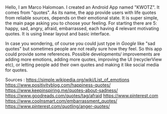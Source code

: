 Hello, I am Marco Halomoan. I created an Android App named "KWOTZ". It comes from "quotes". As its name, the app provide users with life quotes from reliable sources, depends on their emotional state. It is super simple, the main page asking you to choose your feeling. For starting there are 5: happy, sad, angry, afraid, embarrassed, each having 4 relevant motivating quotes. It is using linear layout and basic interface.

In case you wondering, of course you could just type in *Google* like "sad quotes" but sometimes people are not really sure how they feel. So this app could provide some references. Possible developments/ improvements are adding more emotions, adding more quotes, improving the UI (recyclerView etc), or letting people add their own quotes and making it like social media for quotes.

Sources :
https://simple.wikipedia.org/wiki/List_of_emotions https://www.positivityblog.com/happiness-quotes/
https://www.keepinspiring.me/quotes-about-sadness/
https://www.goodreads.com/quotes/tag/afraid
https://www.pinterest.com
https://www.coolnsmart.com/embarrassment_quotes/
https://www.pinterest.com/quotling/anger-quotes/
